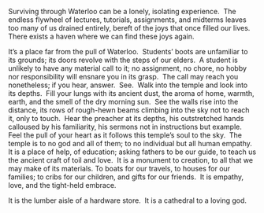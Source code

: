 Surviving through Waterloo can be a lonely, isolating experience.  The endless flywheel of lectures, tutorials, assignments, and midterms leaves too many of us drained entirely, bereft of the joys that once filled our lives.  There exists a haven where we can find these joys again. 

It’s a place far from the pull of Waterloo.  Students’ boots are unfamiliar to its grounds; its doors revolve with the steps of our elders.  A student is unlikely to have any material call to it; no assignment, no chore, no hobby nor responsibility will ensnare you in its grasp.  The call may reach you nonetheless; if you hear, answer.  See.  Walk into the temple and look into its depths.  Fill your lungs with its ancient dust, the aroma of home, warmth, earth, and the smell of the dry morning sun.  See the walls rise into the distance, its rows of rough-hewn beams climbing into the sky not to reach it, only to touch.  Hear the preacher at its depths, his outstretched hands calloused by his familiarity, his sermons not in instructions but example.  Feel the pull of your heart as it follows this temple’s soul to the sky.  The temple is to no god and all of them; to no individual but all human empathy.  It is a place of help, of education; asking fathers to be our guide, to teach us the ancient craft of toil and love.  It is a monument to creation, to all that we may make of its materials. To boats for our travels, to houses for our families; to cribs for our children, and gifts for our friends.  It is empathy, love, and the tight-held embrace.

It is the lumber aisle of a hardware store.  It is a cathedral to a loving god.
